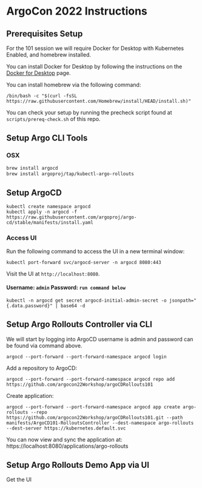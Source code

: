# ArgoCon 2022 Instructions

## Prerequisites Setup

For the 101 session we will require Docker for Desktop with Kubernetes Enabled, and homebrew installed.

You can install Docker for Desktop by following the instructions on the [Docker for Desktop](https://docs.docker.com/get-started/#download-and-install-docker) page.

You can install homebrew via the following command:

```
/bin/bash -c "$(curl -fsSL https://raw.githubusercontent.com/Homebrew/install/HEAD/install.sh)"
```

You can check your setup by running the precheck script found at `scripts/prereq-check.sh` of this repo.

## Setup Argo CLI Tools

### OSX
```bash
brew install argocd
brew install argoproj/tap/kubectl-argo-rollouts
```

## Setup ArgoCD
```
kubectl create namespace argocd
kubectl apply -n argocd -f https://raw.githubusercontent.com/argoproj/argo-cd/stable/manifests/install.yaml
```

### Access UI
Run the following command to access the UI in a new terminal window:

```
kubectl port-forward svc/argocd-server -n argocd 8080:443
```
Visit the UI at `http://localhost:8080`.

#### Username: `admin` Password: `run command below` 
```
kubectl -n argocd get secret argocd-initial-admin-secret -o jsonpath="{.data.password}" | base64 -d
```

## Setup Argo Rollouts Controller via CLI

We will start by logging into ArgoCD username is admin and password can be found via command above.
```
argocd --port-forward --port-forward-namespace argocd login
```

Add a repository to ArgoCD:
```
argocd --port-forward --port-forward-namespace argocd repo add https://github.com/argocon22Workshop/argoCDRollouts101
```

Create application:
```
argocd --port-forward --port-forward-namespace argocd app create argo-rollouts --repo https://github.com/argocon22Workshop/argoCDRollouts101.git --path manifests/ArgoCD101-RolloutsController --dest-namespace argo-rollouts --dest-server https://kubernetes.default.svc
```

You can now view and sync the application at: https://localhost:8080/applications/argo-rollouts

## Setup Argo Rollouts Demo App via UI
Get the UI 